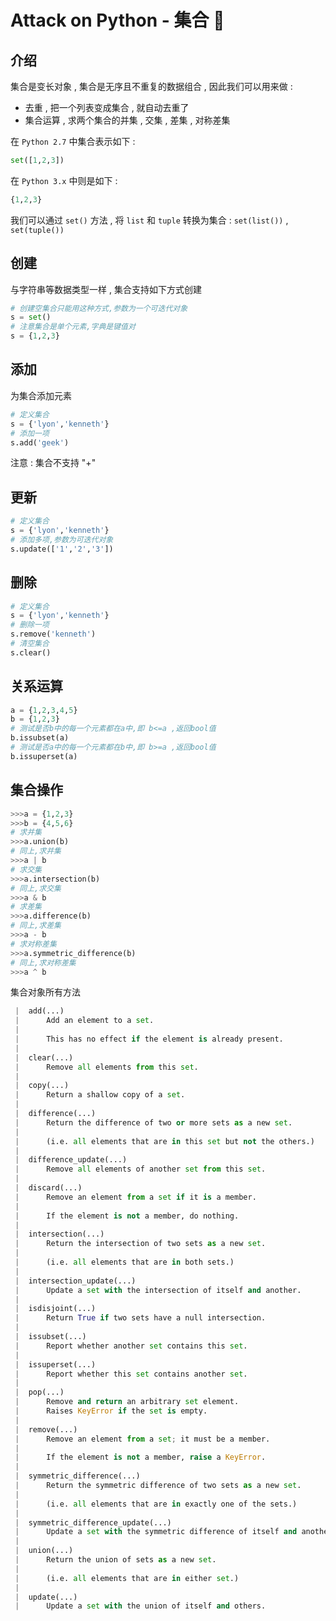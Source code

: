 #  Attack on Python - 集合 🐍








<extoc></extoc>

## 介绍

集合是变长对象 , 集合是无序且不重复的数据组合 , 因此我们可以用来做 : 

- 去重 , 把一个列表变成集合 , 就自动去重了
- 集合运算 , 求两个集合的并集 , 交集 , 差集 , 对称差集

在 `Python 2.7` 中集合表示如下 : 

```python
set([1,2,3])
```

在 `Python 3.x`  中则是如下 : 

```python
{1,2,3}
```

我们可以通过 `set()` 方法 , 将 `list` 和 `tuple` 转换为集合 : `set(list())` , `set(tuple())`

## 创建

与字符串等数据类型一样 , 集合支持如下方式创建

```python
# 创建空集合只能用这种方式,参数为一个可迭代对象
s = set()
# 注意集合是单个元素,字典是键值对
s = {1,2,3}
```

## 添加

为集合添加元素

```python
# 定义集合
s = {'lyon','kenneth'}
# 添加一项
s.add('geek')
```

注意 : 集合不支持 "+"

## 更新

```python
# 定义集合
s = {'lyon','kenneth'}
# 添加多项,参数为可迭代对象
s.update(['1','2','3'])
```

## 删除

```python
# 定义集合
s = {'lyon','kenneth'}
# 删除一项
s.remove('kenneth')
# 清空集合
s.clear()
```

## 关系运算

```python
a = {1,2,3,4,5}
b = {1,2,3}
# 测试是否b中的每一个元素都在a中,即 b<=a ,返回bool值
b.issubset(a)
# 测试是否a中的每一个元素都在b中,即 b>=a ,返回bool值
b.issuperset(a)
```

## 集合操作

```python
>>>a = {1,2,3}
>>>b = {4,5,6}
# 求并集
>>>a.union(b)
# 同上,求并集
>>>a | b
# 求交集
>>>a.intersection(b)
# 同上,求交集
>>>a & b
# 求差集
>>>a.difference(b)
# 同上,求差集
>>>a - b
# 求对称差集
>>>a.symmetric_difference(b)
# 同上,求对称差集
>>>a ^ b
```

集合对象所有方法 

```python
 |  add(...)
 |      Add an element to a set.
 |
 |      This has no effect if the element is already present.
 |
 |  clear(...)
 |      Remove all elements from this set.
 |
 |  copy(...)
 |      Return a shallow copy of a set.
 |
 |  difference(...)
 |      Return the difference of two or more sets as a new set.
 |
 |      (i.e. all elements that are in this set but not the others.)
 |
 |  difference_update(...)
 |      Remove all elements of another set from this set.
 |
 |  discard(...)
 |      Remove an element from a set if it is a member.
 |
 |      If the element is not a member, do nothing.
 |
 |  intersection(...)
 |      Return the intersection of two sets as a new set.
 |
 |      (i.e. all elements that are in both sets.)
 |
 |  intersection_update(...)
 |      Update a set with the intersection of itself and another.
 |
 |  isdisjoint(...)
 |      Return True if two sets have a null intersection.
 |
 |  issubset(...)
 |      Report whether another set contains this set.
 |
 |  issuperset(...)
 |      Report whether this set contains another set.
 |
 |  pop(...)
 |      Remove and return an arbitrary set element.
 |      Raises KeyError if the set is empty.
 |
 |  remove(...)
 |      Remove an element from a set; it must be a member.
 |
 |      If the element is not a member, raise a KeyError.
 |
 |  symmetric_difference(...)
 |      Return the symmetric difference of two sets as a new set.
 |
 |      (i.e. all elements that are in exactly one of the sets.)
 |
 |  symmetric_difference_update(...)
 |      Update a set with the symmetric difference of itself and another.
 |
 |  union(...)
 |      Return the union of sets as a new set.
 |
 |      (i.e. all elements that are in either set.)
 |
 |  update(...)
 |      Update a set with the union of itself and others.
```